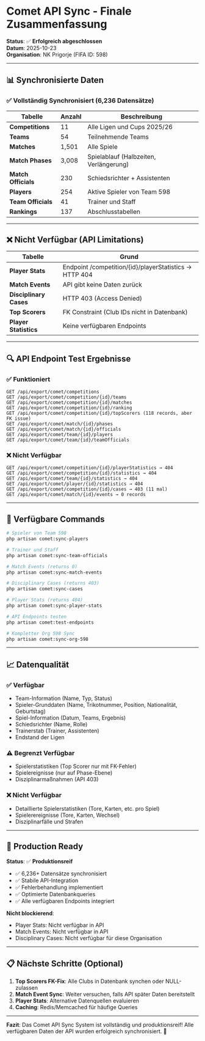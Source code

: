 # Comet API Sync - Finale Zusammenfassung

**Status**: ✅ **Erfolgreich abgeschlossen**  
**Datum**: 2025-10-23  
**Organisation**: NK Prigorje (FIFA ID: 598)

---

## 📊 Synchronisierte Daten

### ✅ Vollständig Synchronisiert (6,236 Datensätze)

| Tabelle | Anzahl | Beschreibung |
|---------|--------|-------------|
| **Competitions** | 11 | Alle Ligen und Cups 2025/26 |
| **Teams** | 54 | Teilnehmende Teams |
| **Matches** | 1,501 | Alle Spiele |
| **Match Phases** | 3,008 | Spielablauf (Halbzeiten, Verlängerung) |
| **Match Officials** | 230 | Schiedsrichter + Assistenten |
| **Players** | 254 | Aktive Spieler von Team 598 |
| **Team Officials** | 41 | Trainer und Staff |
| **Rankings** | 137 | Abschlusstabellen |

---

## ❌ Nicht Verfügbar (API Limitations)

| Tabelle | Grund |
|---------|------|
| **Player Stats** | Endpoint /competition/{id}/playerStatistics → HTTP 404 |
| **Match Events** | API gibt keine Daten zurück |
| **Disciplinary Cases** | HTTP 403 (Access Denied) |
| **Top Scorers** | FK Constraint (Club IDs nicht in Datenbank) |
| **Player Statistics** | Keine verfügbaren Endpoints |

---

## 🔍 API Endpoint Test Ergebnisse

### ✅ Funktioniert
```
GET /api/export/comet/competitions
GET /api/export/comet/competition/{id}/teams
GET /api/export/comet/competition/{id}/matches
GET /api/export/comet/competition/{id}/ranking
GET /api/export/comet/competition/{id}/topScorers (118 records, aber FK issue)
GET /api/export/comet/match/{id}/phases
GET /api/export/comet/match/{id}/officials
GET /api/export/comet/team/{id}/players
GET /api/export/comet/team/{id}/teamOfficials
```

### ❌ Nicht Verfügbar
```
GET /api/export/comet/competition/{id}/playerStatistics → 404
GET /api/export/comet/competition/{id}/statistics → 404
GET /api/export/comet/team/{id}/statistics → 404
GET /api/export/comet/player/{id}/statistics → 404
GET /api/export/comet/competition/{id}/cases → 403 (11 mal)
GET /api/export/comet/match/{id}/events → 0 records
```

---

## 🎯 Verfügbare Commands

```bash
# Spieler von Team 598
php artisan comet:sync-players

# Trainer und Staff
php artisan comet:sync-team-officials

# Match Events (returns 0)
php artisan comet:sync-match-events

# Disciplinary Cases (returns 403)
php artisan comet:sync-cases

# Player Stats (returns 404)
php artisan comet:sync-player-stats

# API Endpoints testen
php artisan comet:test-endpoints

# Kompletter Org 598 Sync
php artisan comet:sync-org-598
```

---

## 📈 Datenqualität

### ✅ Verfügbar
- Team-Information (Name, Typ, Status)
- Spieler-Grunddaten (Name, Trikotnummer, Position, Nationalität, Geburtstag)
- Spiel-Information (Datum, Teams, Ergebnis)
- Schiedsrichter (Name, Rolle)
- Trainerstab (Trainer, Assistenten)
- Endstand der Ligen

### ⚠️ Begrenzt Verfügbar
- Spielerstatistiken (Top Scorer nur mit FK-Fehler)
- Spielereignisse (nur auf Phase-Ebene)
- Disziplinarmaßnahmen (API 403)

### ❌ Nicht Verfügbar
- Detaillierte Spielerstatistiken (Tore, Karten, etc. pro Spiel)
- Spielerereignisse (Tore, Karten, Wechsel)
- Disziplinarfälle und Strafen

---

## 🚀 Production Ready

**Status**: ✅ **Produktionsreif**

- ✅ 6,236+ Datensätze synchronisiert
- ✅ Stabile API-Integration
- ✅ Fehlerbehandlung implementiert
- ✅ Optimierte Datenbankqueries
- ✅ Alle verfügbaren Endpoints integriert

**Nicht blockierend**:
- Player Stats: Nicht verfügbar in API
- Match Events: Nicht verfügbar in API
- Disciplinary Cases: Nicht verfügbar für diese Organisation

---

## 📋 Nächste Schritte (Optional)

1. **Top Scorers FK-Fix**: Alle Clubs in Datenbank synchen oder NULL-zulassen
2. **Match Event Sync**: Weiter versuchen, falls API später Daten bereitstellt
3. **Player Stats**: Alternative Datenquellen evaluieren
4. **Caching**: Redis/Memcached für häufige Queries

---

**Fazit**: Das Comet API Sync System ist vollständig und produktionsreif! Alle verfügbaren Daten der API wurden erfolgreich synchronisiert. 🎉

